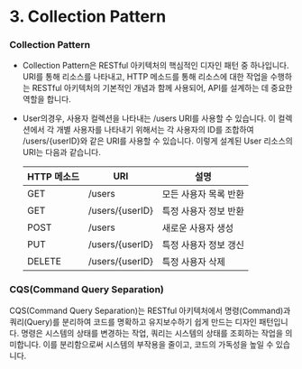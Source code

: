 # 3. Collection Pattern

### Collection Pattern

* Collection Pattern은 RESTful 아키텍처의 핵심적인 디자인 패턴 중 하나입니다. URI를 통해 리소스를 나타내고, HTTP 메소드를 통해 리소스에 대한 작업을 수행하는 RESTful 아키텍처의 기본적인 개념과 함께 사용되어, API를 설계하는 데 중요한 역할을 합니다.
*   User의경우, 사용자 컬렉션을 나타내는 /users URI를 사용할 수 있습니다. 이 컬렉션에서 각 개별 사용자를 나타내기 위해서는 각 사용자의 ID를 조합하여 /users/{userID}와 같은 URI를 사용할 수 있습니다. 이렇게 설계된 User 리소스의 URI는 다음과 같습니다.

    | HTTP 메소드 | URI             | 설명           |
    | -------- | --------------- | ------------ |
    | GET      | /users          | 모든 사용자 목록 반환 |
    | GET      | /users/{userID} | 특정 사용자 정보 반환 |
    | POST     | /users          | 새로운 사용자 생성   |
    | PUT      | /users/{userID} | 특정 사용자 정보 갱신 |
    | DELETE   | /users/{userID} | 특정 사용자 삭제    |

### CQS(Command Query Separation)

CQS(Command Query Separation)는 RESTful 아키텍처에서 명령(Command)과 쿼리(Query)를 분리하여 코드를 명확하고 유지보수하기 쉽게 만드는 디자인 패턴입니다. 명령은 시스템의 상태를 변경하는 작업, 쿼리는 시스템의 상태를 조회하는 작업을 의미합니다. 이를 분리함으로써 시스템의 부작용을 줄이고, 코드의 가독성을 높일 수 있습니다.
